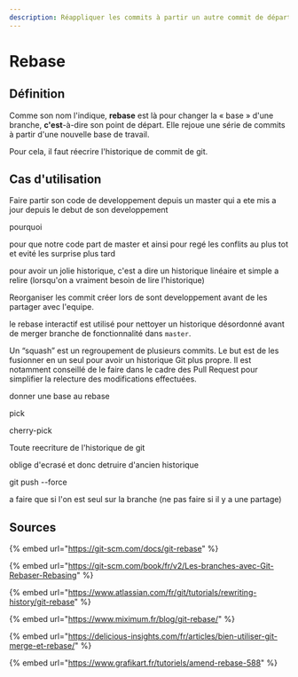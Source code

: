 ```yaml
---
description: Réappliquer les commits à partir un autre commit de départ
---
```


# Rebase

##  Définition

Comme son nom l'indique, **rebase** est là pour changer la « base » d'une branche, **c'est**-à-dire son point de départ. Elle rejoue une série de commits à partir d'une nouvelle base de travail.

Pour cela, il faut réecrire l'historique de commit de git.

## Cas d'utilisation

Faire partir son code de developpement depuis un master qui a ete mis a jour depuis le debut de son developpement

pourquoi 

pour que notre code part de master et ainsi pour regé les conflits au plus tot et evité les surprise plus tard

pour avoir un jolie historique, c'est a dire un historique linéaire et simple a relire \(lorsqu'on a vraiment besoin de lire l'historique\)





Reorganiser les commit créer lors de sont developpement avant de les partager avec l'equipe.

 le rebase interactif est utilisé pour nettoyer un historique désordonné avant de merger branche de fonctionnalité dans `master`.



Un “squash” est un regroupement de plusieurs commits. Le but est de les fusionner en un seul pour avoir un historique Git plus propre. Il est notamment conseillé de le faire dans le cadre des Pull Request pour simplifier la relecture des modifications effectuées.



donner une base au rebase



pick



cherry-pick



Toute reecriture de l'historique de git 

oblige d'ecrasé et donc detruire d'ancien historique

git push --force

a faire que si l'on est seul sur la branche \(ne pas faire si il y a une partage\)





## Sources

{% embed url="https://git-scm.com/docs/git-rebase" %}

{% embed url="https://git-scm.com/book/fr/v2/Les-branches-avec-Git-Rebaser-Rebasing" %}

{% embed url="https://www.atlassian.com/fr/git/tutorials/rewriting-history/git-rebase" %}

{% embed url="https://www.miximum.fr/blog/git-rebase/" %}

{% embed url="https://delicious-insights.com/fr/articles/bien-utiliser-git-merge-et-rebase/" %}

{% embed url="https://www.grafikart.fr/tutoriels/amend-rebase-588" %}



